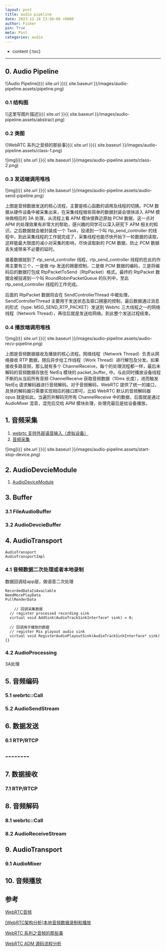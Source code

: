 ```yaml
---
layout: post
title: audio pipeline
date: 2023-12-18 23:50:00 +0800
author: Fisher
pin: True
meta: Post
categories: audio
---
```



* content
{:toc}

---


## 0. Audio Pipeline

![Audio Pipeline]({{ site.url }}{{ site.baseurl }}/images/audio-pipeline.assets/pipeline.png)



### 0.1 结构图

![这里写图片描述]({{ site.url }}{{ site.baseurl }}/images/audio-pipeline.assets/abstract.png)



### 0.2 类图

![WebRTC 系列之音频的那些事]({{ site.url }}{{ site.baseurl }}/images/audio-pipeline.assets/class-1.png)

![img]({{ site.url }}{{ site.baseurl }}/images/audio-pipeline.assets/class-2.png)

### 0.3 发送端调用堆栈

![img]({{ site.url }}{{ site.baseurl }}/images/audio-pipeline.assets/audio-send-pipeline.png)

上图是音频数据发送的核心流程，主要是核心函数的调用及线程的切换。PCM 数据从硬件设备中被采集出来，在采集线程做些简单的数据封装会很快进入 APM 模块做相应的 3A 处理，从流程上看 APM 模块很靠近原始 PCM 数据，这一点对 APM 的处理效果有非常大的帮助，感兴趣的同学可以深入研究下 APM 相关的知识。之后数据就会被封装成一个 Task，投递到一个叫 rtp_send_controller 的线程中，到此采集线程的工作就完成了，采集线程也能尽快开始下一轮数据的读取，这样能最大限度的减小对采集的影响，尽快读取新的 PCM 数据，防止 PCM 数据丢失或带来不必要的延时。

接着数据就到了 rtp_send_controller 线程，rtp_send_controller 线程的在此的作用主要有三个，一是做 rtp 发送的拥塞控制，二是做 PCM 数据的编码，三是将编码后的数据打包成 RtpPacketToSend（RtpPacket）格式。最终的 RtpPacket 数据会被投递到一个叫 RoundRobinPacketQueue 的队列中，至此 rtp_send_controller 线程的工作完成。

后面的 RtpPacket 数据将会在 SendControllerThread 中被处理，SendControllerThread 主要用于发送状态及窗口拥塞的控制，最后数据通过消息的形式（type: MSG_SEND_RTP_PACKET）发送到 Webrtc 三大线程之一的网络线程（Network Thread），再往后就是发送给网络。到此整个发送过程结束。


### 0.4 播放端调用堆栈

![img]({{ site.url }}{{ site.baseurl }}/images/audio-pipeline.assets/audio-recv-pipeline.png)

上图是音频数据接收及播放的核心流程。网络线程（Network Thread）负责从网络接收 RTP 数据，随后异步给工作线程（Work Thread）进行解包及分发。如果接收多路音频，那么就有多个 ChannelReceive，每个的处理流程都一样，最后未解码的音频数据存放在 NetEq 模块的 packet_buffer_ 中。与此同时播放设备线程不断的从当前所有音频 ChannelReceive 获取音频数据（10ms 长度），进而触发 NetEq 请求解码器进行音频解码。对于音频解码，WebRTC 提供了统一的接口，具体的解码器只需要实现相应的接口即可，比如 WebRTC 默认的音频解码器 opus 就是如此。当遍历并解码完所有 ChannelReceive 中的数据，后面就是通过 AudioMixer 混音，混完后交给 APM 模块处理，处理完最后是给设备播放。 


## 1. 音频采集

1. [webrtc 支持外部语音输入（虚拟设备）](https://even3yu.github.io/2023/07/26/virtual-audio-device/)
2. [音频采集](https://even3yu.github.io/2023/12/19/audio-capture/)

![img]({{ site.url }}{{ site.baseurl }}/images/audio-pipeline.assets/start-stop-device.png)

## 2. AudioDevcieModule

1. [AudioDeviceModule](https://even3yu.github.io/2023/07/18/audiodevice/)

## 3. Buffer

### 3.1 FileAudioBuffer

### 3.2 AudioDevcieBuffer



## 4. AudioTransport

```less
AudioTransport
AudioTransportImpl
```





### 4.1 音频数据二次处理或者本地录制

数据回调给app层，做语音二次处理

```less
RecordedDataIsAvailable
NeedMorePlayData
PullRenderData
```



```less
	// 回调采集数据
  // register processed recording sink
  virtual void AddSink(AudioTrackSinkInterface* sink) = 0;

  // 回调用于播放的数据
  // register Mix playout audio sink
  virtual void RegisterAudioPlayoutSink(AudioTrackSinkInterface* sink) {}
```



### 4.2 AudioProcessing

3A处理



## 5. 音频编码

### 5.1 webrtc::Call

### 5.2 AudioSendStream



## 6. 数据发送

### 6.1 RTP/RTCP



## --------



## 7. 数据接收

### 7.1 RTP/RTCP



## 8. 音频解码

### 8.1 webrtc::Call

### 8.2 AudioReceiveStream



## 9. AudioTransport

### 9.1 AudioMixer

## 10. 音频播放





## 参考

[WebRTC音频](https://blog.csdn.net/u010657219/article/details/54931154)

[[WebRTC架构分析]本地音频数据录制和播放](https://zhuanlan.zhihu.com/p/131380603)

[WebRTC 系列之音频的那些事](https://worktile.com/kb/p/5925)

[WebRTC ADM 源码流程分析](https://blog.csdn.net/netease_im/article/details/123088666)

